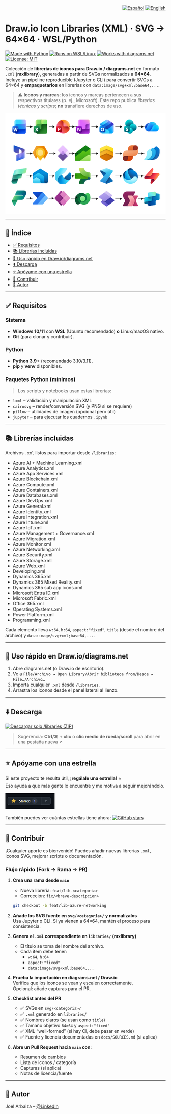 <p align="right">
  <a href="README.md"><img src="https://img.shields.io/badge/lang-ES-red" alt="Español"></a>
  <a href="README.en.md"><img src="https://img.shields.io/badge/lang-EN-blue" alt="English"></a>
</p>

# Draw.io Icon Libraries (XML) · SVG → 64×64 · WSL/Python
[![Made with Python](https://img.shields.io/badge/Made%20with-Python-3776AB?logo=python&logoColor=white)](#)
[![Runs on WSL/Linux](https://img.shields.io/badge/WSL%20%2F%20Linux-supported-success)](#)
[![Works with diagrams.net](https://img.shields.io/badge/Works%20with-diagrams.net%20%2F%20Draw.io-brightgreen)](#)
[![License: MIT](https://img.shields.io/badge/License-MIT-yellow.svg)](LICENSE)

Colección de **librerías de iconos para Draw.io / diagrams.net** en formato `.xml` (**mxlibrary**), generadas a partir de SVGs normalizados a **64×64**. Incluye un pipeline reproducible (Jupyter o CLI) para convertir SVGs a 64×64 y **empaquetarlos** en librerías con `data:image/svg+xml;base64,...`.

> ⚠️ **Iconos y marcas**: los iconos y marcas pertenecen a sus respectivos titulares (p. ej., Microsoft). Este repo publica *librerías técnicas* y *scripts*; **no** transfiere derechos de uso.

![Banner opcional](images/banner.png)

---

## 🧭 Índice

- [✅ Requisitos](#requisitos)
- [📚 Librerías incluidas](#librerías-incluidas)
- [🚀 Uso rápido en Draw.io/diagrams.net](#uso-rápido-en-drawiodiagramsnet)
- [⬇️ Descarga](#descarga)
- [⭐ Apóyame con una estrella](#apóyame-con-una-estrella)
- [🤝 Contribuir](#contribuir)
- [👤 Autor](#autor)

---

## ✅ Requisitos

### Sistema
- **Windows 10/11** con **WSL** (Ubuntu recomendado) **o** Linux/macOS nativo.
- **Git** (para clonar y contribuir).

### Python
- **Python 3.9+** (recomendado 3.10/3.11).
- **pip** y **venv** disponibles.

### Paquetes Python (mínimos)
> Los scripts y notebooks usan estas librerías:
- `lxml` – validación y manipulación XML
- `cairosvg` – render/conversión SVG (y PNG si se requiere)
- `pillow` – utilidades de imagen (opcional pero útil)
- `jupyter` – para ejecutar los cuadernos `.ipynb`

---

## 📚 Librerías incluidas

Archivos `.xml` listos para importar desde `/libraries`:

- Azure AI + Machine Learning.xml
- Azure Analytics.xml
- Azure App Services.xml
- Azure Blockchain.xml
- Azure Compute.xml
- Azure Containers.xml
- Azure Databases.xml
- Azure DevOps.xml
- Azure General.xml
- Azure Identity.xml
- Azure Integration.xml
- Azure Intune.xml
- Azure IoT.xml
- Azure Management + Governance.xml
- Azure Migration.xml
- Azure Monitor.xml
- Azure Networking.xml
- Azure Security.xml
- Azure Storage.xml
- Azure Web.xml
- Developing.xml
- Dynamics 365.xml
- Dynamics 365 Mixed Reality.xml
- Dynamics 365 sub app icons.xml
- Microsoft Entra ID.xml
- Microsoft Fabric.xml
- Office 365.xml
- Operating Systems.xml
- Power Platform.xml
- Programming.xml

Cada elemento lleva `w:64`, `h:64`, `aspect:"fixed"`, `title` (desde el nombre del archivo) y `data:image/svg+xml;base64,...`.

---

## 🚀 Uso rápido en Draw.io/diagrams.net

1. Abre diagrams.net (o Draw.io de escritorio).
2. Ve a `File/Archivo → Open Library/Abrir biblioteca from/Desde → File…/Archivo…`
3. Importa cualquier `.xml` desde `/libraries`.
4. Arrastra los iconos desde el panel lateral al lienzo.

---

## ⬇️ Descarga

[![Descargar solo /libraries (ZIP)](https://img.shields.io/badge/Descargar--solo--/libraries-ZIP-brightgreen)](https://download-directory.github.io/?url=https://github.com/joelarbaiza/drawio-icon-libraries/tree/main/libraries)
  
> Sugerencia: **Ctrl/⌘ + clic** o **clic medio de rueda/scroll** para abrir en una pestaña nueva ↗



---

## ⭐ Apóyame con una estrella

Si este proyecto te resulta útil, **¡regálale una estrella!** ⭐  
Eso ayuda a que más gente lo encuentre y me motiva a seguir mejorándolo.

[![Dame una estrella en GitHub](images/starred.png)](https://github.com/joelarbaiza/drawio-icon-libraries)

También puedes ver cuántas estrellas tiene ahora:
[![GitHub stars](https://img.shields.io/github/stars/joelarbaiza/drawio-icon-libraries?style=social)](https://github.com/joelarbaiza/drawio-icon-libraries/stargazers)

---

## 🤝 Contribuir

¡Cualquier aporte es bienvenido! Puedes añadir nuevas librerías `.xml`, iconos SVG, mejorar scripts o documentación.

### Flujo rápido (Fork → Rama → PR)

1. **Crea una rama desde `main`**  
   - Nueva librería: `feat/lib-<categoria>`  
   - Corrección: `fix/<breve-descripcion>`  
   ```bash
   git checkout -b feat/lib-azure-networking
   ```

2. **Añade los SVG fuente en `svg/<categoria>/` y normalízalos**  
   Usa Jupyter o CLI. Si ya vienen a 64×64, mantén el proceso para consistencia.

3. **Genera el `.xml` correspondiente en `libraries/` (mxlibrary)**  
   - El título se toma del nombre del archivo.  
   - Cada ítem debe tener:  
     - `w:64`, `h:64`  
     - `aspect:"fixed"`  
     - `data:image/svg+xml;base64,...`

4. **Prueba la importación en diagrams.net / Draw.io**  
   Verifica que los iconos se vean y escalen correctamente.  
   Opcional: añade capturas para el PR.

5. **Checklist antes del PR**  
   - ✅ SVGs en `svg/<categoria>/`  
   - ✅ `.xml` generado en `libraries/`  
   - ✅ Nombres claros (se usan como `title`)  
   - ✅ Tamaño objetivo `64×64` y `aspect:"fixed"`  
   - ✅ XML “well-formed” (si hay CI, debe pasar en verde)  
   - ✅ Fuente y licencia documentadas en `docs/SOURCES.md` (si aplica)

6. **Abre un Pull Request hacia `main` con:**  
   - Resumen de cambios  
   - Lista de iconos / categoría  
   - Capturas (si aplica)  
   - Notas de licencia/fuente


---

## 👤 Autor

Joel Arbaiza – [@LinkedIn](https://www.linkedin.com/in/joelarbaiza/)